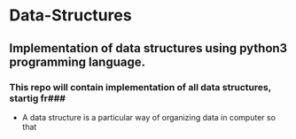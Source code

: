 # Data-Structures

## Implementation of data structures using python3 programming language.
### This repo will contain implementation of all data structures, startig fr### 

* A data structure is a particular way of organizing data in computer so that
